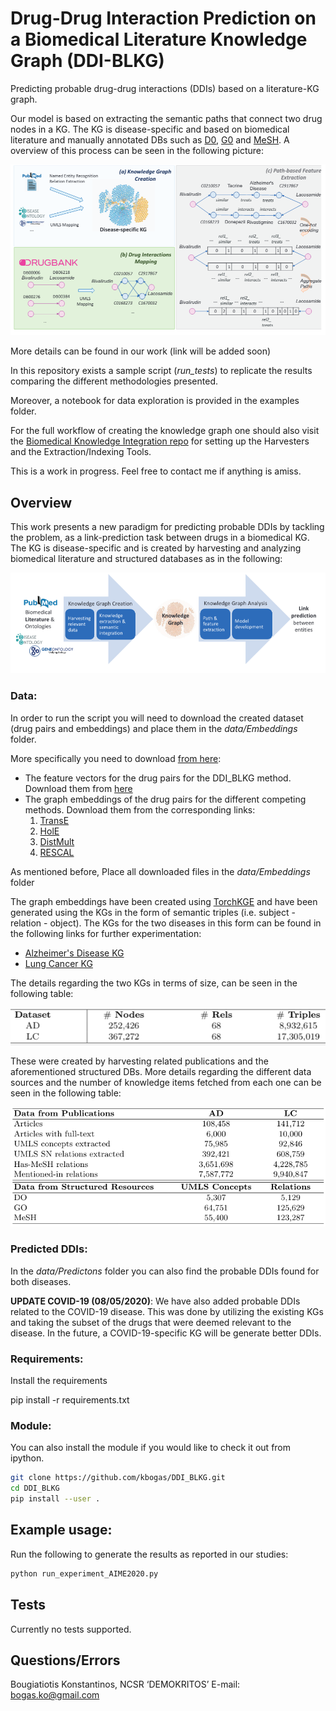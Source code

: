 # Drug-Drug Interaction Prediction on a Biomedical Literature Knowledge Graph (DDI-BLKG)
Predicting probable drug-drug interactions (DDIs) based on a literature-KG graph.

Our model is based on extracting the semantic paths that connect two drug nodes in a KG. The KG is disease-specific and based on biomedical literature and manually annotated DBs such as [D0](https://disease-ontology.org/), [G0](http://geneontology.org/) and [MeSH](https://www.nlm.nih.gov/research/umls/sourcereleasedocs/current/MSH/index.html). A overview of this process can be seen in the following picture:


![](images/feat_extr.png)


More details can be found in our work (link will be added soon)

In this repository exists  a sample script (*run\_tests*) to replicate the results comparing the different methodologies presented.

Moreover, a notebook for data exploration is provided in the examples folder.

For the full workflow of creating the knowledge graph one should also visit
the [Biomedical Knowledge Integration repo](https://github.com/tasosnent/Biomedical-Knowledge-Integration) for setting up the Harvesters and the Extraction/Indexing Tools.


This is a work in progress. Feel free to contact me if anything is amiss.

## Overview

This work presents a new paradigm for predicting probable DDIs by tackling the problem, as a link-prediction task between drugs in a biomedical KG. The KG is disease-specific and is created by harvesting and analyzing biomedical literature and structured databases as in the following:

![](images/workflow.png)


### Data:

In order to run the script you will need to download the created dataset (drug pairs and embeddings) and place them in the *data/Embeddings* folder.

More specifically you need to download [from here](https://owncloud.skel.iit.demokritos.gr/index.php/s/WFpHQ6aegYK1J7M):
 
 - The feature vectors for the drug pairs for the DDI_BLKG method. Download them from [here](https://owncloud.skel.iit.demokritos.gr/index.php/s/82I5Wtm9OlZa1mC)
 - The graph embeddings of the drug pairs for the different competing methods. Download them from the corresponding links:
	 1. [TransE](https://owncloud.skel.iit.demokritos.gr/index.php/s/V5MwpsvbFqgzk1j)
	 2. [HolE](https://owncloud.skel.iit.demokritos.gr/index.php/s/ZBUlt41JsGoikRB)
	 3. [DistMult](https://owncloud.skel.iit.demokritos.gr/index.php/s/ktI92u0XeLexzlR)
	 4. [RESCAL](https://owncloud.skel.iit.demokritos.gr/index.php/s/V5MwpsvbFqgzk1j)
 
As mentioned before, Place all downloaded files in the *data/Embeddings* folder

The graph embeddings have been created using [TorchKGE](https://torchkge.readthedocs.io/en/latest/) and have been generated using the KGs in the form of semantic triples (i.e. subject - relation - object). The KGs for the two diseases in this form  can be found in the following links for further experimentation:

 - [Alzheimer's Disease KG](https://owncloud.skel.iit.demokritos.gr/index.php/s/Flt5dqqUEwac3H5)
 - [Lung Cancer KG](https://owncloud.skel.iit.demokritos.gr/index.php/s/V40tNlo8xc4AmYA)
 
The details regarding the two KGs in terms of size, can be seen in the following table:

![](images/kg_size.png)


These were created by harvesting related publications and the aforementioned structured DBs. More details regarding the different data sources and the number of knowledge items fetched from each one can be seen in the following table:

![](images/data_sources.png)


### Predicted DDIs:
In the *data/Predictons* folder you can also find the probable DDIs found for both diseases.


**UPDATE COVID-19 (08/05/2020)**: We have also added probable DDIs related to the COVID-19 disease. This was done by utilizing the existing KGs and taking the subset of the drugs that were deemed relevant to the disease. In the future, a COVID-19-specific KG will be generate better DDIs.

### Requirements:
Install the requirements

pip install -r requirements.txt

### Module:

You can also install the module if you would like to check it out from ipython.
```sh
git clone https://github.com/kbogas/DDI_BLKG.git
cd DDI_BLKG
pip install --user .
```


## Example usage:
Run the following to generate the results as reported in our studies:
```python
python run_experiment_AIME2020.py
```

## Tests

Currently no tests supported.

## Questions/Errors
Bougiatiotis Konstantinos, NCSR ‘DEMOKRITOS’ E-mail: bogas.ko@gmail.com

